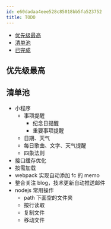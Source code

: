 ```yaml
---
id: e60dadaa4eee528c85018bb5fa523752
title: TODO
---
```


<!-- START doctoc generated TOC please keep comment here to allow auto update -->
<!-- DON'T EDIT THIS SECTION, INSTEAD RE-RUN doctoc TO UPDATE -->

- [优先级最高](#%E4%BC%98%E5%85%88%E7%BA%A7%E6%9C%80%E9%AB%98)
- [清单池](#%E6%B8%85%E5%8D%95%E6%B1%A0)
- [已完成](#%E5%B7%B2%E5%AE%8C%E6%88%90)

<!-- END doctoc generated TOC please keep comment here to allow auto update -->

## 优先级最高

## 清单池

- 小程序
  - 事项提醒
    - 纪念日提醒
    - 重要事项提醒
  - 日期、天气
  - 每日歌曲、文字、天气提醒
  - 四象法则
- 接口缓存优化
- 按需加载
- webpack 实现自动添加 fc 的 memo
- 整合关注 blog，技术更新自动推送邮件
- nodejs 常用操作
  - path 下面空的文件夹
  - 按行读取
  - 复制文件
  - 移动文件
